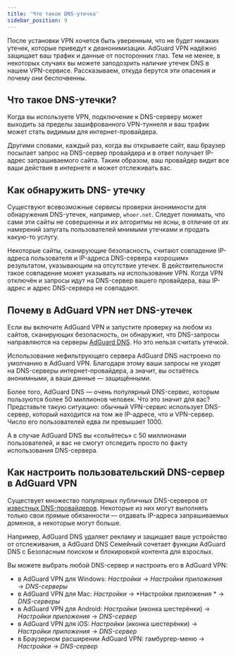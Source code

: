 ```yaml
---
title: 'Что такое DNS-утечка'
sidebar_position: 9
---
```


После установки VPN хочется быть уверенным, что не будет никаких утечек, которые приведут к деанонимизации. AdGuard VPN надёжно защищает ваш трафик и данные от посторонних глаз. Тем не менее, в некоторых случаях вы можете заподозрить наличие утечек DNS в нашем VPN-сервисе. Рассказываем, откуда берутся эти опасения и почему они беспочвенны.

## Что такое DNS-утечки?

Когда вы используете VPN, подключение к DNS-серверу может выходить за пределы зашифрованного VPN-туннеля и ваш трафик может стать видимым для интернет-провайдера.

Другими словами, каждый раз, когда вы открываете сайт, ваш браузер посылает запрос на DNS-сервер провайдера и в ответ получает IP-адрес запрашиваемого сайта. Таким образом, ваш провайдер видит все ваши действия в интернете и может отслеживать вас.

## Как обнаружить DNS- утечку

Существуют всевозможные сервисы проверки анонимности для обнаружения DNS-утечек, например, `whoer.net`. Следует понимать, что сами эти сайты не совершенны и их алгоритмы не ясны, в отличие от их намерений запугать пользователей мнимыми утечками и продать какую-то услугу.

Некоторые сайты, сканирующие безопасность, считают совпадение IP-адреса пользователя и IP-адреса DNS-сервера «хорошим» результатом, указывающим на отсутствие утечек. В действительности такое совпадение может указывать на использование VPN. Когда VPN отключён и запросы идут на DNS-сервер вашего провайдера, ваш IP-адрес и адрес DNS-сервера не совпадают.

## Почему в AdGuard VPN нет DNS-утечек

Если вы включите AdGuard VPN и запустите проверку на любом из сайтов, сканирующих безопасность, он обнаружит, что DNS-запросы направляются на серверы [AdGuard DNS](https://adguard-dns.io). Но это нельзя считать утечкой.

Использование нефильтрующего сервера AdGuard DNS настроено по умолчанию в AdGuard VPN. Благодаря этому ваши запросы не уходят на DNS-серверы интернет-провайдера, а значит, вы остаётесь анонимными, а ваши данные — защищёнными.

Более того, AdGuard DNS — очень популярный DNS-сервис, которым пользуются более 50 миллионов человек. Что это значит для вас? Представьте такую ситуацию: обычный VPN-сервис использует DNS-сервер, который находится на том же IP-адресе, что и VPN-сервер. Число его пользователей едва ли превышает 1000.

А в случае AdGuard DNS вы «сольётесь» с 50 миллионами пользователей, и вас не смогут отследить просто по факту использования DNS-сервера.

## Как настроить пользовательский DNS-сервер в AdGuard VPN

Существует множество популярных публичных DNS-серверов от [известных DNS-провайдеров](https://adguard-dns.io/kb/general/dns-providers). Некоторые из них могут выполнять только свои прямые обязанности — отдавать IP-адреса запрашиваемых доменов, а некоторые могут больше.

Например, AdGuard DNS удаляет рекламу и защищает ваше устройство от отслеживания, а AdGuard DNS Семейный сочетает функции AdGuard DNS с Безопасным поиском и блокировкой контента для взрослых.

Вы можете выбрать любой DNS-сервер и настроить его в AdGuard VPN:

- в AdGuard VPN для Windows: *Настройки* → *Настройки приложения* → *DNS-серверы*
- в AdGuard VPN для Mac: *Настройки* → *Настройки приложения * → *DNS-серверы*
- в AdGuard VPN для Android: *Настройки* (иконка шестерёнки) → *Настройки приложения* → *DNS-сервер*
- в AdGuard VPN для iOS: *Настройки* (иконка шестерёнки) → *Настройки приложения* → *DNS-сервер*
- в Браузерном расширении AdGuard VPN: гамбургер-меню → *Настройки* → *DNS-сервер*
